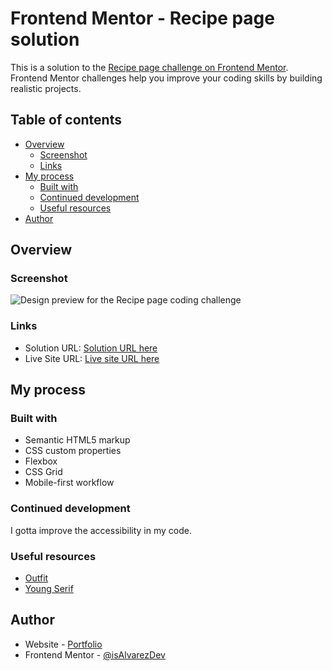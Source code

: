 # Frontend Mentor - Recipe page solution

This is a solution to the [Recipe page challenge on Frontend Mentor](https://www.frontendmentor.io/challenges/recipe-page-KiTsR8QQKm). Frontend Mentor challenges help you improve your coding skills by building realistic projects. 

## Table of contents

- [Overview](#overview)
  - [Screenshot](#screenshot)
  - [Links](#links)
- [My process](#my-process)
  - [Built with](#built-with)
  - [Continued development](#continued-development)
  - [Useful resources](#useful-resources)
- [Author](#author)

## Overview

### Screenshot

![Design preview for the Recipe page coding challenge](../../design/recipe-page/desktop-design.jpg)

### Links

- Solution URL: [Solution URL here](./index.html)
- Live Site URL: [Live site URL here](https://isalvarezdev.github.io/frontend-mentor/src/learning-paths/recipe-page/)

## My process

### Built with

- Semantic HTML5 markup
- CSS custom properties
- Flexbox
- CSS Grid
- Mobile-first workflow

### Continued development

I gotta improve the accessibility in my code. 

### Useful resources

- [Outfit](https://fonts.google.com/specimen/Outfit)
- [Young Serif](https://fonts.google.com/specimen/Young+Serif)

## Author

- Website - [Portfolio](https://isalvarez.is-a.dev)
- Frontend Mentor - [@isAlvarezDev](https://www.frontendmentor.io/profile/isAlvarezDev)